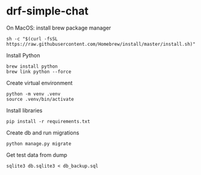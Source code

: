 # **drf-simple-chat**

On MacOS: install brew package manager

    sh -c "$(curl -fsSL https://raw.githubusercontent.com/Homebrew/install/master/install.sh)"
    
Install Python

    brew install python
    brew link python --force


Create virtual environment

    python -m venv .venv
    source .venv/bin/activate

Install libraries

    pip install -r requirements.txt

Create db and run migrations

    python manage.py migrate

Get test data from dump

    sqlite3 db.sqlite3 < db_backup.sql
